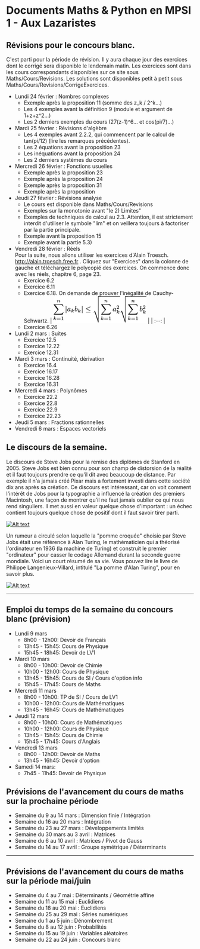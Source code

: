 # Documents Maths & Python en MPSI 1 - Aux Lazaristes


## Révisions pour le concours blanc.

C'est parti pour la période de révision. Il y aura chaque jour des exercices dont le corrigé sera disponible le lendemain matin. Les exercices sont dans les cours correspondants disponibles sur ce site sous Maths/Cours/Revisions. Les solutions sont disponibles petit à petit sous Maths/Cours/Revisions/CorrigeExercices.

* Lundi 24 février : Nombres complexes
    * Exemple après la proposition 11 (somme des z_k / 2^k...)
    * Les 4 exemples avant la définition 9 (module et argument de 1+z+z^2...)
    * Les 2 derniers exemples du cours (27(z-1)^6... et cos(pi/7)...)
* Mardi 25 février : Révisions d'algèbre
    * Les 4 exemples avant 2.2.2, qui commencent par le calcul de tan(pi/12) (lire les remarques précédentes).
    * Les 2 équations avant la proposition 23
    * Les inéquations avant la proposition 24
    * Les 2 derniers systèmes du cours
* Mercredi 26 février : Fonctions usuelles
    * Exemple après la proposition 23
    * Exemple après la proposition 24
    * Exemple après la proposition 31
    * Exemple après la proposition 
* Jeudi 27 février : Révisions analyse
    * Le cours est disponible  dans Maths/Cours/Revisions
    * Exemples sur la monotonie avant "le 2) Limites"
    * Exemples de techniques de calcul au 2.3. Attention, il est strictement interdit d'utiliser le symbole "lim" et on veillera toujours à factoriser par la partie principale.
    * Exemple avant la proposition 15
    * Exemple avant la partie 5.3)
* Vendredi 28 février : Réels  
    Pour la suite, nous allons utiliser les exercices d'Alain Troesch. http://alain.troesch.free.fr . Cliquez sur "Exercices" dans la colonne de gauche et téléchargez le polycopié des exercices. On commence donc avec les réels, chapitre 6, page 23.
    * Exercice 6.2
    * Exercice 6.11
    * Exercice 6.18. On demande de prouver l'inégalité de Cauchy-Schwartz.
      | ![cauchy-schwarz](img/cauchy.png) |
      | :--: | 
    * Exercice 6.26
* Lundi 2 mars : Suites
    * Exercice 12.5
    * Exercice 12.22
    * Exercice 12.31
* Mardi 3 mars : Continuité, dérivation
    * Exercice 16.4
    * Exercice 16.17
    * Exercice 16.28
    * Exercice 16.31
* Mercredi 4 mars : Polynômes
    * Exercice 22.2
    * Exercice 22.8
    * Exercice 22.9
    * Exercice 22.23
* Jeudi 5 mars : Fractions rationnelles
* Vendredi 6 mars : Espaces vectoriels

## Le discours de la semaine.

Le discours de Steve Jobs pour la remise des diplômes de Stanford en 2005. Steve Jobs est bien connu pour son champ de distorsion de la réalité et il faut toujours prendre ce qu'il dit avec beaucoup de distance. Par exemple il n'a jamais créé Pixar mais a fortement investi dans cette société dix ans après sa création. Ce discours est intéressant, car on voit comment l'intérêt de Jobs pour la typographie a influencé la création des premiers Macintosh, une façon de montrer qu'il ne faut jamais oublier ce qui nous rend singuliers. Il met aussi en valeur quelque chose d'important : un échec contient toujours quelque chose de positif dont il faut savoir tirer parti.

[![Alt text](https://img.youtube.com/vi/D1R-jKKp3NA/0.jpg)](https://www.youtube.com/watch?v=D1R-jKKp3NA)

Un rumeur a circulé selon laquelle la "pomme croquée" choisie par Steve Jobs était une référence à Alan Turing, le mathématicien qui a théorisé l'ordinateur en 1936 (la machine de Turing) et construit le premier "ordinateur" pour casser le codage Allemand durant la seconde guerre mondiale. Voici un court résumé de sa vie. Vous pouvez lire le livre de Philippe Langenieux-Villard, intitulé "La pomme d'Alan Turing", pour en savoir plus.

[![Alt text](https://img.youtube.com/vi/gtRLmL70TH0/0.jpg)](https://www.youtube.com/watch?v=gtRLmL70TH0)

---

## Emploi du temps de la semaine du concours blanc (prévision)

* Lundi 9 mars
    *  8h00 - 12h00: Devoir de Français
    * 13h45 - 15h45: Cours de Physique 
    * 15h45 - 18h45: Devoir de LV1
* Mardi 10 mars
    *  8h00 - 10h00: Devoir de Chimie
    * 10h00 - 12h00: Cours de Physique
    * 13h45 - 15h45: Cours de SI / Cours d'option info
    * 15h45 - 17h45: Cours de Maths
* Mercredi 11 mars
    *  8h00 - 10h00: TP de SI / Cours de LV1
    * 10h00 - 12h00: Cours de Mathématiques
    * 13h45 - 16h45: Cours de Mathématiques
* Jeudi 12 mars
    *  8h00 - 10h00: Cours de Mathématiques
    * 10h00 - 12h00: Cours de Physique
    * 13h45 - 15h45: Cours de Chimie
    * 15h45 - 17h45: Cours d'Anglais
* Vendredi 13 mars
    *  8h00 - 12h00: Devoir de Maths
    * 13h45 - 16h45: Devoir d'option
* Samedi 14 mars:
    *  7h45 - 11h45: Devoir de Physique

## Prévisions de l'avancement du cours de maths sur la prochaine période

* Semaine du 9 au 14 mars : Dimension finie / Intégration
* Semaine du 16 au 20 mars : Intégration
* Semaine du 23 au 27 mars : Développements limités
* Semaine du 30 mars au 3 avril : Matrices
* Semaine du 6 au 10 avril : Matrices / Pivot de Gauss
* Semaine du 14 au 17 avril : Groupe symétrique / Déterminants

---

## Prévisions de l'avancement du cours de maths sur la période mai/juin

* Semaine du 4 au 7 mai : Déterminants / Géométrie affine
* Semaine du 11 au 15 mai : Euclidiens
* Semaine du 18 au 20 mai : Euclidiens
* Semaine du 25 au 29 mai : Séries numériques
* Semaine du 1 au 5 juin : Dénombrement
* Semaine du 8 au 12 juin : Probabilités
* Semaine du 15 au 19 juin : Variables aléatoires
* Semaine du 22 au 24 juin : Concours blanc

